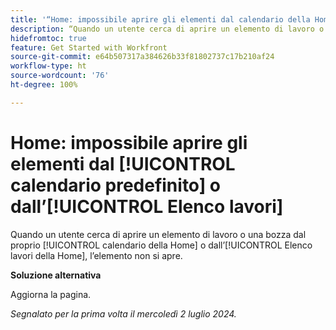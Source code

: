 ```yaml
---
title: '“Home: impossibile aprire gli elementi dal calendario della Home o dall’Elenco lavori”'
description: “Quando un utente cerca di aprire un elemento di lavoro o una bozza dal proprio Calendario della Home o dall’Elenco lavori della Home, l’elemento non si apre.”
hidefromtoc: true
feature: Get Started with Workfront
source-git-commit: e64b507317a384626b33f81802737c17b210af24
workflow-type: ht
source-wordcount: '76'
ht-degree: 100%

---
```



# Home: impossibile aprire gli elementi dal [!UICONTROL calendario predefinito] o dall’[!UICONTROL Elenco lavori]

Quando un utente cerca di aprire un elemento di lavoro o una bozza dal proprio [!UICONTROL calendario della Home] o dall’[!UICONTROL Elenco lavori della Home], l’elemento non si apre.

**Soluzione alternativa**

Aggiorna la pagina.

_Segnalato per la prima volta il mercoledì 2 luglio 2024._
